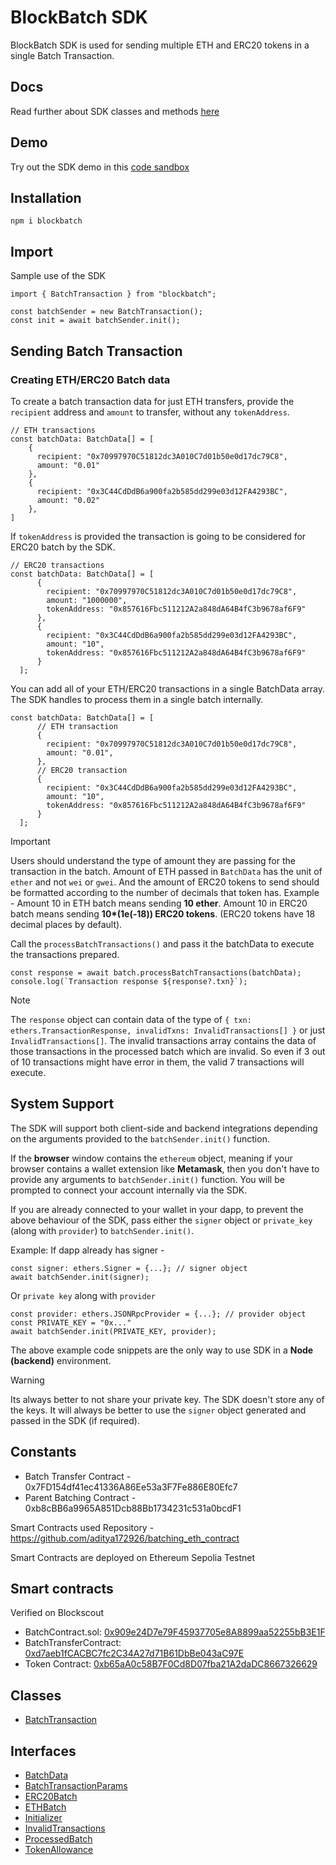 # BlockBatch SDK

BlockBatch SDK is used for sending multiple ETH and ERC20 tokens in a single Batch Transaction.

## Docs
Read further about SDK classes and methods [here](https://token-batch-sdk.vercel.app/)

## Demo
Try out the SDK demo in this [code sandbox](https://codesandbox.io/p/github/aditya172926/sdk_example/main?import=true&layout=%257B%2522sidebarPanel%2522%253A%2522GIT%2522%252C%2522rootPanelGroup%2522%253A%257B%2522direction%2522%253A%2522horizontal%2522%252C%2522contentType%2522%253A%2522UNKNOWN%2522%252C%2522type%2522%253A%2522PANEL_GROUP%2522%252C%2522id%2522%253A%2522ROOT_LAYOUT%2522%252C%2522panels%2522%253A%255B%257B%2522type%2522%253A%2522PANEL_GROUP%2522%252C%2522contentType%2522%253A%2522UNKNOWN%2522%252C%2522direction%2522%253A%2522vertical%2522%252C%2522id%2522%253A%2522clzppn85900063j6q2lleb0ja%2522%252C%2522sizes%2522%253A%255B27.626386652716576%252C72.37361334728342%255D%252C%2522panels%2522%253A%255B%257B%2522type%2522%253A%2522PANEL_GROUP%2522%252C%2522contentType%2522%253A%2522EDITOR%2522%252C%2522direction%2522%253A%2522horizontal%2522%252C%2522id%2522%253A%2522EDITOR%2522%252C%2522panels%2522%253A%255B%257B%2522type%2522%253A%2522PANEL%2522%252C%2522contentType%2522%253A%2522EDITOR%2522%252C%2522id%2522%253A%2522clzppn85800023j6q3o78wap3%2522%257D%255D%257D%252C%257B%2522type%2522%253A%2522PANEL_GROUP%2522%252C%2522contentType%2522%253A%2522SHELLS%2522%252C%2522direction%2522%253A%2522horizontal%2522%252C%2522id%2522%253A%2522SHELLS%2522%252C%2522panels%2522%253A%255B%257B%2522type%2522%253A%2522PANEL%2522%252C%2522contentType%2522%253A%2522SHELLS%2522%252C%2522id%2522%253A%2522clzppn85800043j6qeb9ghg1j%2522%257D%255D%252C%2522sizes%2522%253A%255B100%255D%257D%255D%257D%252C%257B%2522type%2522%253A%2522PANEL_GROUP%2522%252C%2522contentType%2522%253A%2522DEVTOOLS%2522%252C%2522direction%2522%253A%2522vertical%2522%252C%2522id%2522%253A%2522DEVTOOLS%2522%252C%2522panels%2522%253A%255B%257B%2522type%2522%253A%2522PANEL%2522%252C%2522contentType%2522%253A%2522DEVTOOLS%2522%252C%2522id%2522%253A%2522clzppn85800053j6qwbpdytsd%2522%257D%255D%252C%2522sizes%2522%253A%255B100%255D%257D%255D%252C%2522sizes%2522%253A%255B50%252C50%255D%257D%252C%2522tabbedPanels%2522%253A%257B%2522clzppn85800023j6q3o78wap3%2522%253A%257B%2522tabs%2522%253A%255B%257B%2522id%2522%253A%2522clzppn85700013j6qsb0m1hpa%2522%252C%2522mode%2522%253A%2522permanent%2522%252C%2522type%2522%253A%2522FILE%2522%252C%2522filepath%2522%253A%2522%252FREADME.md%2522%257D%255D%252C%2522id%2522%253A%2522clzppn85800023j6q3o78wap3%2522%252C%2522activeTabId%2522%253A%2522clzppn85700013j6qsb0m1hpa%2522%257D%252C%2522clzppn85800053j6qwbpdytsd%2522%253A%257B%2522id%2522%253A%2522clzppn85800053j6qwbpdytsd%2522%252C%2522activeTabId%2522%253A%2522clzppr7v000si3j6qq23wpesv%2522%252C%2522tabs%2522%253A%255B%257B%2522type%2522%253A%2522UNASSIGNED_PORT%2522%252C%2522port%2522%253A2222%252C%2522id%2522%253A%2522clzppnejs004d3j6qmzep4crt%2522%252C%2522mode%2522%253A%2522permanent%2522%252C%2522path%2522%253A%2522%2522%257D%252C%257B%2522type%2522%253A%2522UNASSIGNED_PORT%2522%252C%2522port%2522%253A3000%252C%2522id%2522%253A%2522clzppr7v000si3j6qq23wpesv%2522%252C%2522mode%2522%253A%2522permanent%2522%252C%2522path%2522%253A%2522%252F%2522%257D%255D%257D%252C%2522clzppn85800043j6qeb9ghg1j%2522%253A%257B%2522id%2522%253A%2522clzppn85800043j6qeb9ghg1j%2522%252C%2522activeTabId%2522%253A%2522clzppnamf003b3j6qipfesh8y%2522%252C%2522tabs%2522%253A%255B%257B%2522id%2522%253A%2522clzppn85800033j6q1mqoqfhj%2522%252C%2522mode%2522%253A%2522permanent%2522%252C%2522type%2522%253A%2522TERMINAL%2522%252C%2522shellId%2522%253A%2522clzppn65m000qdbi6esll7n2d%2522%257D%252C%257B%2522type%2522%253A%2522TASK_LOG%2522%252C%2522taskId%2522%253A%2522dev%2522%252C%2522id%2522%253A%2522clzppnamf003b3j6qipfesh8y%2522%252C%2522mode%2522%253A%2522permanent%2522%257D%252C%257B%2522type%2522%253A%2522TASK_LOG%2522%252C%2522taskId%2522%253A%2522CSB_RUN_OUTSIDE_CONTAINER%253D1%2520devcontainer%2520templates%2520apply%2520--template-id%2520%255C%2522ghcr.io%252Fdevcontainers%252Ftemplates%252Ftypescript-node%255C%2522%2520--template-args%2520%27%257B%257D%27%2520--features%2520%27%255B%255D%27%2522%252C%2522id%2522%253A%2522clzppolgw008j3j6q475ciuve%2522%252C%2522mode%2522%253A%2522permanent%2522%257D%255D%257D%257D%252C%2522showDevtools%2522%253Atrue%252C%2522showShells%2522%253Atrue%252C%2522showSidebar%2522%253Atrue%252C%2522sidebarPanelSize%2522%253A15%257D)

## Installation
```
npm i blockbatch
```

## Import
Sample use of the SDK

```
import { BatchTransaction } from "blockbatch";

const batchSender = new BatchTransaction();
const init = await batchSender.init();
```

## Sending Batch Transaction

### Creating ETH/ERC20 Batch data
To create a batch transaction data for just ETH transfers, provide the `recipient` address and `amount` to transfer, without any `tokenAddress`.

```
// ETH transactions
const batchData: BatchData[] = [
    {
      recipient: "0x70997970C51812dc3A010C7d01b50e0d17dc79C8",
      amount: "0.01"
    },
    {
      recipient: "0x3C44CdDdB6a900fa2b585dd299e03d12FA4293BC",
      amount: "0.02"
    },
]
```

If `tokenAddress` is provided the transaction is going to be considered for ERC20 batch by the SDK.

```
// ERC20 transactions
const batchData: BatchData[] = [
      {
        recipient: "0x70997970C51812dc3A010C7d01b50e0d17dc79C8",
        amount: "1000000",
        tokenAddress: "0x857616Fbc511212A2a848dA64B4fC3b9678af6F9"
      },
      {
        recipient: "0x3C44CdDdB6a900fa2b585dd299e03d12FA4293BC",
        amount: "10",
        tokenAddress: "0x857616Fbc511212A2a848dA64B4fC3b9678af6F9"
      }
  ];
```

You can add all of your ETH/ERC20 transactions in a single BatchData array. The SDK handles to process them in a single batch internally.
```
const batchData: BatchData[] = [
      // ETH transaction
      {
        recipient: "0x70997970C51812dc3A010C7d01b50e0d17dc79C8",
        amount: "0.01",
      },
      // ERC20 transaction
      {
        recipient: "0x3C44CdDdB6a900fa2b585dd299e03d12FA4293BC",
        amount: "10",
        tokenAddress: "0x857616Fbc511212A2a848dA64B4fC3b9678af6F9"
      }
  ];
```

> [!IMPORTANT]
Users should understand the type of amount they are passing for the transaction in the batch.
Amount of ETH passed in `BatchData` has the unit of `ether` and not `wei` or `gwei`.
And the amount of ERC20 tokens to send should be formatted according to the number of decimals that token has.
Example - Amount 10 in ETH batch means sending **10 ether**.
Amount 10 in ERC20 batch means sending **10\*(1e(-18)) ERC20 tokens**. (ERC20 tokens have 18 decimal places by default).

Call the `processBatchTransactions()` and pass it the batchData to execute the transactions prepared.
```
const response = await batch.processBatchTransactions(batchData);
console.log(`Transaction response ${response?.txn}`);
```
> [!NOTE]
 The `response` object can contain data of the type of `{ txn: ethers.TransactionResponse, invalidTxns: InvalidTransactions[] }` or just `InvalidTransactions[]`. The invalid transactions array contains the data of those transactions in the processed batch which are invalid.
So even if 3 out of 10 transactions might have error in them, the valid 7 transactions will execute.

## System Support

The SDK will support both client-side and backend integrations depending on the arguments provided to the `batchSender.init()` function.

If the **browser** window contains the `ethereum` object, meaning if your browser contains a wallet extension like **Metamask**, then you don't have to provide any arguments to `batchSender.init()` function.
You will be prompted to connect your account internally via the SDK.

If you are already connected to your wallet in your dapp, to prevent the above behaviour of the SDK, pass either the `signer` object or `private_key` (along with `provider`) to `batchSender.init()`.

Example: If dapp already has signer - 
```
const signer: ethers.Signer = {...}; // signer object
await batchSender.init(signer);
```

Or `private key` along with `provider`
```
const provider: ethers.JSONRpcProvider = {...}; // provider object
const PRIVATE_KEY = "0x..."
await batchSender.init(PRIVATE_KEY, provider);
```

The above example code snippets are the only way to use SDK in a **Node (backend)** environment.

> [!WARNING]
Its always better to not share your private key. The SDK doesn't store any of the keys. It will always be better to use the `signer` object generated and passed in the SDK (if required).

## Constants
- Batch Transfer Contract - 0x7FD154df41ec41336A86Ee53a3F7Fe886E80Efc7
- Parent Batching Contract - 0xb8cBB6a9965A851Dcb88Bb1734231c531a0bcdF1

Smart Contracts used Repository - https://github.com/aditya172926/batching_eth_contract

Smart Contracts are deployed on Ethereum Sepolia Testnet

## Smart contracts

Verified on Blockscout

- BatchContract.sol: [0x909e24D7e79F45937705e8A8899aa52255bB3E1F](https://optimism-sepolia.blockscout.com/address/0x909e24D7e79F45937705e8A8899aa52255bB3E1F#code)
- BatchTransferContract: [0xd7aeb1fCACBC7fc2C34A27d71B61DbBe043aC97E](https://optimism-sepolia.blockscout.com/address/0xd7aeb1fCACBC7fc2C34A27d71B61DbBe043aC97E#code)
- Token Contract: [0xb65aA0c58B7F0Cd8D07fba21A2daDC8667326629](https://optimism-sepolia.blockscout.com/address/0xb65aA0c58B7F0Cd8D07fba21A2daDC8667326629#code)

## Classes

- [BatchTransaction](classes/BatchTransaction.md)

## Interfaces

- [BatchData](interfaces/BatchData.md)
- [BatchTransactionParams](interfaces/BatchTransactionParams.md)
- [ERC20Batch](interfaces/ERC20Batch.md)
- [ETHBatch](interfaces/ETHBatch.md)
- [Initializer](interfaces/Initializer.md)
- [InvalidTransactions](interfaces/InvalidTransactions.md)
- [ProcessedBatch](interfaces/ProcessedBatch.md)
- [TokenAllowance](interfaces/TokenAllowance.md)
